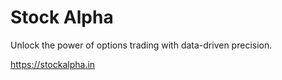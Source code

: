 # Stock Alpha

Unlock the power of options trading with data-driven precision.

https://stockalpha.in
